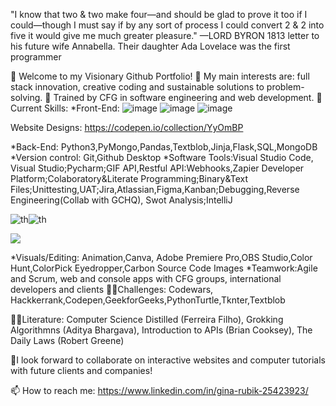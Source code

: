 "I know that two & two make four—and should be glad to prove it too if I could—though I must say if by any sort of process I could convert 2 & 2 into five it would give me much greater pleasure." —LORD BYRON 1813 letter to his future wife Annabella. Their daughter Ada Lovelace was the first programmer

👋 Welcome to my Visionary Github Portfolio!
👀 My main interests are: full stack innovation, creative coding and sustainable solutions to problem-solving.
🌱 Trained by CFG in software engineering and web development.
🌈Current Skills: *Front-End: 
![image](https://github.com/ginarubik/Skills_Portfolio/assets/139076532/7df4e4f1-b074-4a69-9182-8131ffa83e6f)
![image](https://github.com/ginarubik/Skills_Portfolio/assets/139076532/dd4cc9bc-be23-4d16-864f-bc9c1236d171)
![image](https://github.com/ginarubik/Skills_Portfolio/assets/139076532/386c4d52-0fdd-4e38-bd8f-389bf0858140)

Website Designs: https://codepen.io/collection/YyOmBP 

*Back-End: Python3,PyMongo,Pandas,Textblob,Jinja,Flask,SQL,MongoDB *Version control: Git,Github Desktop *Software Tools:Visual Studio Code, Visual Studio;Pycharm;GIF API,Restful API:Webhooks,Zapier Developer Platform;Colaboratory&Literate Programming;Binary&Text Files;Unittesting,UAT;Jira,Atlassian,Figma,Kanban;Debugging,Reverse Engineering(Collab with GCHQ), Swot Analysis;IntelliJ

![th](https://github.com/ginarubik/Skills_Portfolio/assets/139076532/955ffaf4-81f7-417d-8b7b-d0ad22c4c8d8)![th](https://github.com/ginarubik/Skills_Portfolio/assets/139076532/04ac0271-0777-4da1-882b-cd40a603a394)

<img src="https://github.com/ginarubik/Skills_Portfolio/assets/139076532/fcd965e6-ea46-4803-bf22-0e414fdf7074" style="max-height=10%;">


*Visuals/Editing: Animation,Canva, Adobe Premiere Pro,OBS Studio,Color Hunt,ColorPick Eyedropper,Carbon Source Code Images 
*Teamwork:Agile and Scrum, web and console apps with CFG groups, international developers and clients
🏃‍♀️Challenges: Codewars, Hackkerrank,Codepen,GeekforGeeks,PythonTurtle,Tknter,Textblob

👩‍💻Literature: Computer Science Distilled (Ferreira Filho), Grokking Algorithmns (Aditya Bhargava), Introduction to APIs (Brian Cooksey), The Daily Laws (Robert Greene)

📸I look forward to collaborate on interactive websites and computer tutorials with future clients and companies!

📫 How to reach me: https://www.linkedin.com/in/gina-rubik-25423923/

